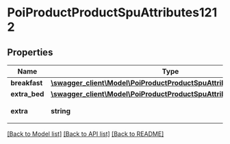 # PoiProductProductSpuAttributes1212

## Properties
Name | Type | Description | Notes
------------ | ------------- | ------------- | -------------
**breakfast** | [**\swagger_client\Model\PoiProductProductSpuAttributes1212Breakfast**](PoiProductProductSpuAttributes1212Breakfast.md) |  | 
**extra_bed** | [**\swagger_client\Model\PoiProductProductSpuAttributes1212ExtraBed**](PoiProductProductSpuAttributes1212ExtraBed.md) |  | 
**extra** | **string** | 费用政策自定义内容 | [optional] 

[[Back to Model list]](../README.md#documentation-for-models) [[Back to API list]](../README.md#documentation-for-api-endpoints) [[Back to README]](../README.md)

